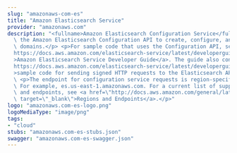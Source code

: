 ```yaml
---
slug: "amazonaws-com-es"
title: "Amazon Elasticsearch Service"
provider: "amazonaws.com"
description: "<fullname>Amazon Elasticsearch Configuration Service</fullname> <p>Use\
  \ the Amazon Elasticsearch Configuration API to create, configure, and manage Elasticsearch\
  \ domains.</p> <p>For sample code that uses the Configuration API, see the <a href=\"\
  https://docs.aws.amazon.com/elasticsearch-service/latest/developerguide/es-configuration-samples.html\"\
  >Amazon Elasticsearch Service Developer Guide</a>. The guide also contains <a href=\"\
  https://docs.aws.amazon.com/elasticsearch-service/latest/developerguide/es-request-signing.html\"\
  >sample code for sending signed HTTP requests to the Elasticsearch APIs</a>.</p>\
  \ <p>The endpoint for configuration service requests is region-specific: es.<i>region</i>.amazonaws.com.\
  \ For example, es.us-east-1.amazonaws.com. For a current list of supported regions\
  \ and endpoints, see <a href=\"http://docs.aws.amazon.com/general/latest/gr/rande.html#elasticsearch-service-regions\"\
  \ target=\"_blank\">Regions and Endpoints</a>.</p>"
logo: "amazonaws.com-es-logo.png"
logoMediaType: "image/png"
tags:
- "cloud"
stubs: "amazonaws.com-es-stubs.json"
swagger: "amazonaws.com-es-swagger.json"
---
```


